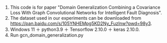 1. This code is for paper "Domain Generalization Combining a Covariance Loss With Graph Convolutional Networks for Intelligent Fault Diagnosis".
2. The dataset used in our experiments can be downloaded from https://pan.baidu.com/s/105YNHEMpg5KD2Ny_FuzInw?pwd=98y3. 
3. Windows 11 ＋ python3.9 ＋ Tensorflow 2.10.0 ＋ keras 2.10.0.
4. Run gcn_domain_generalization.py
